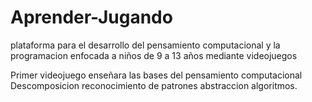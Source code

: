 # Aprender-Jugando
plataforma para el desarrollo del pensamiento computacional y la programacion enfocada a niños de 9 a 13 años mediante videojuegos

Primer videojuego enseñara las bases del pensamiento computacional 
Descomposicion
reconocimiento de patrones
abstraccion
algoritmos.
